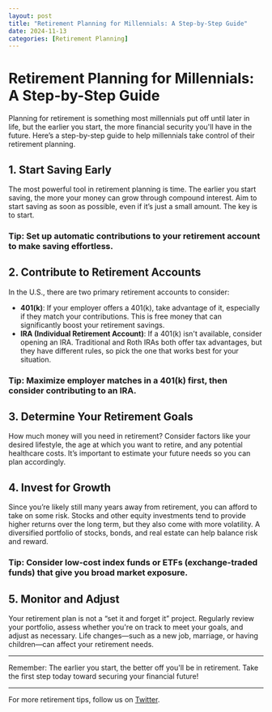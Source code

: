 ```yaml
---
layout: post
title: "Retirement Planning for Millennials: A Step-by-Step Guide"
date: 2024-11-13
categories: [Retirement Planning]
---
```


# Retirement Planning for Millennials: A Step-by-Step Guide

Planning for retirement is something most millennials put off until later in life, but the earlier you start, the more financial security you'll have in the future. Here’s a step-by-step guide to help millennials take control of their retirement planning.

## 1. Start Saving Early

The most powerful tool in retirement planning is time. The earlier you start saving, the more your money can grow through compound interest. Aim to start saving as soon as possible, even if it’s just a small amount. The key is to start.

### Tip: Set up automatic contributions to your retirement account to make saving effortless.

## 2. Contribute to Retirement Accounts

In the U.S., there are two primary retirement accounts to consider:

- **401(k)**: If your employer offers a 401(k), take advantage of it, especially if they match your contributions. This is free money that can significantly boost your retirement savings.
- **IRA (Individual Retirement Account)**: If a 401(k) isn't available, consider opening an IRA. Traditional and Roth IRAs both offer tax advantages, but they have different rules, so pick the one that works best for your situation.

### Tip: Maximize employer matches in a 401(k) first, then consider contributing to an IRA.

## 3. Determine Your Retirement Goals

How much money will you need in retirement? Consider factors like your desired lifestyle, the age at which you want to retire, and any potential healthcare costs. It’s important to estimate your future needs so you can plan accordingly.

## 4. Invest for Growth

Since you’re likely still many years away from retirement, you can afford to take on some risk. Stocks and other equity investments tend to provide higher returns over the long term, but they also come with more volatility. A diversified portfolio of stocks, bonds, and real estate can help balance risk and reward.

### Tip: Consider low-cost index funds or ETFs (exchange-traded funds) that give you broad market exposure.

## 5. Monitor and Adjust

Your retirement plan is not a “set it and forget it” project. Regularly review your portfolio, assess whether you're on track to meet your goals, and adjust as necessary. Life changes—such as a new job, marriage, or having children—can affect your retirement needs.

---

Remember: The earlier you start, the better off you'll be in retirement. Take the first step today toward securing your financial future!

---

For more retirement tips, follow us on [Twitter](https://twitter.com/SmartCentsGuide).
